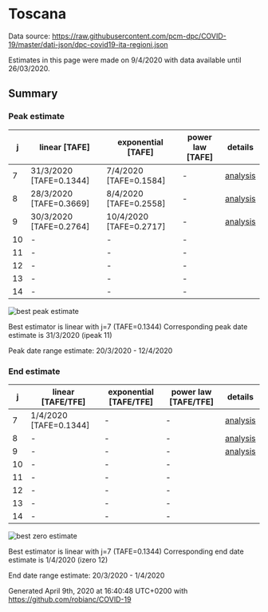 # Toscana


Data source: https://raw.githubusercontent.com/pcm-dpc/COVID-19/master/dati-json/dpc-covid19-ita-regioni.json

Estimates in this page were made on 9/4/2020 with data available until 26/03/2020.


## Summary 

### Peak estimate 
|j|linear [TAFE]|exponential [TAFE]|power law [TAFE]|details|
|---|----|-----------|---------|-------|
|7|31/3/2020 [TAFE=0.1344]|7/4/2020 [TAFE=0.1584]|-|[analysis](COVID-19_toscana_j7_2020-03-26.md)|
|8|28/3/2020 [TAFE=0.3669]|8/4/2020 [TAFE=0.2558]|-|[analysis](COVID-19_toscana_j8_2020-03-26.md)|
|9|30/3/2020 [TAFE=0.2764]|10/4/2020 [TAFE=0.2717]|-|[analysis](COVID-19_toscana_j9_2020-03-26.md)|
|10|-|-|-||
|11|-|-|-||
|12|-|-|-||
|13|-|-|-||
|14|-|-|-||

![best peak estimate](COVID-19_toscana_j7_2020-03-26.png)

Best estimator is linear with j=7 (TAFE=0.1344)
Corresponding peak date estimate is 31/3/2020 (ipeak 11)


Peak date range estimate: 20/3/2020 - 12/4/2020

### End estimate 
|j|linear [TAFE/TFE]|exponential [TAFE/TFE]|power law [TAFE/TFE]|details|
|---|----|-----------|---------|-------|
|7|1/4/2020 [TAFE=0.1344]|-|-|[analysis](COVID-19_toscana_j7_2020-03-26.md)|
|8|-|-|-|[analysis](COVID-19_toscana_j8_2020-03-26.md)|
|9|-|-|-|[analysis](COVID-19_toscana_j9_2020-03-26.md)|
|10|-|-|-||
|11|-|-|-||
|12|-|-|-||
|13|-|-|-||
|14|-|-|-||

![best zero estimate](COVID-19_toscana_j7_2020-03-26.png)

Best estimator is linear with j=7 (TAFE=0.1344)
Corresponding end date estimate is 1/4/2020 (izero 12)


End date range estimate: 20/3/2020 - 1/4/2020

Generated April 9th, 2020 at 16:40:48 UTC+0200 with https://github.com/robianc/COVID-19

